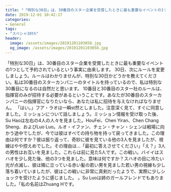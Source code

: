 ```yaml
---
title: "「特別な30日」は、30番目のスター企業を受賞したときに最も重要なイベントの1つとして予約されているという事実に由来します。"
date: 2019-12-01 10:42:17
categories:
- General
tags:
- "スペシャ30th"
header:
  image: /assets/images/20191201103858.jpg
  og_image: /assets/images/20191201103858.jpg
---
```


「特別な30日」は、30番目のスター企業を受賞したときに最も重要なイベントの1つとして予約されているという事実に由来します。 30日、次にルールを変更しましょう。ルールはわかりませんが、特別な30日かどうかを教えてください。私は30番目のスターカンパニーのタイトルを持っているので、私は特別な30番目になるのは自然だと思います。 10番目と30番目のスター社のルールは、指揮官のみが招待する必要があるということです。あなたが30番目のスターカンパニーの指揮官になりたいなら、あなたは私に招待を与えなければなりません。 「はい。」フア・ラオは一瞬st然としました。注意深く見て、すぐに同意しました。ミッションについて話しましょう。ミッション情報を受け取った後、Su Haoは左右の4人の人々を見ました。HouFei、Chen Yiran、Chen Chang Sheng、およびLuo Luo。ルオ・イファン、チェン・チャン・シェンは戦場に向かう途中でしたが、今では彼はすべての持ち物を持って戻ってきました。この理由は何ですか？彼は振り返って、奇妙に彼を見ている他の3人を見ましたが、視線はやや控えめでした。その理由は…「最初に答えさせてください」「え？」3人の男性はお互いを見ました。これらは前に見た5人です。この戦い。バイイはスハオを少し見た後、他の3つを見ました。意味は何ですか？スハオの目に冷たい光が点滅し、彼は隣に立っている赤い髪の若い男を見ました若い男の視線も少し落ち着いていましたが、彼はこの戦いに非常に真剣だったようで、実際に少しショックを受けたように感じました。 。Su Luoは姉のガールフレンドでもありました。「私の名前はZhuang Hです。
